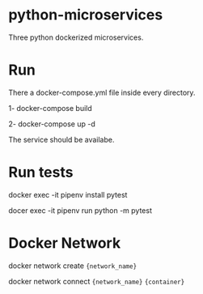 # python-microservices
Three python dockerized microservices.

# Run
There a docker-compose.yml file inside every directory.

1- docker-compose build

2- docker-compose up -d

The service should be availabe. 

# Run tests

docker exec -it <container> pipenv install pytest

docer exec -it <container> pipenv run python -m pytest

# Docker Network

docker network create `{network_name}`

docker network connect `{network_name}` `{container}`

